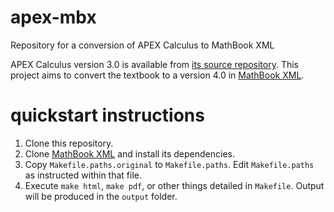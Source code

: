 # apex-mbx
Repository for a conversion of APEX Calculus to MathBook XML

APEX Calculus version 3.0 is available from [its source repository](https://github.com/APEXCalculus/APEXCalculus_Source). This project aims to convert the textbook to a version 4.0 in [MathBook XML](mathbook.pugetsound.edu).

# quickstart instructions
1. Clone this repository.
2. Clone [MathBook XML](https://github.com/rbeezer/mathbook) and install its dependencies.
3. Copy `Makefile.paths.original` to `Makefile.paths`. Edit `Makefile.paths` as instructed within that file.
4. Execute `make html`, `make pdf`, or other things detailed in `Makefile`. Output will be produced in the `output` folder.
